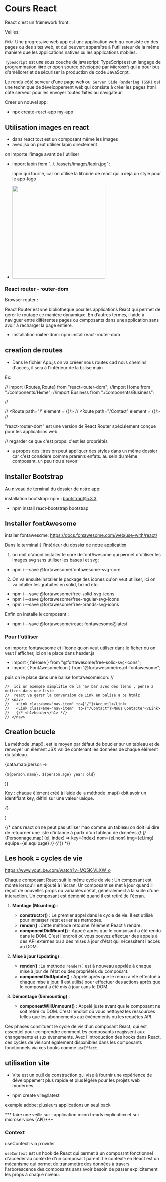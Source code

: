 # Cours React
React c'est un framework front: 

Veilles: 

`PWA:` Une progressive web app est une application web qui consiste en des pages ou des sites web, et qui peuvent apparaître à l'utilisateur de la même manière que les applications natives ou les applications mobiles. 

`Typescript` est une sous couche de javascript: TypeScript est un langage de programmation libre et open source développé par Microsoft qui a pour but d'améliorer et de sécuriser la production de code JavaScript. 


Le rendu côté serveur d'une page web ou` Server Side Rendering (SSR)` est une technique de développement web qui consiste à créer les pages html côté serveur pour les envoyer toutes faites au navigateur. 

Creer un nouvel app:

- npx create-react-app my-app

## Utilisation images en react

  - dans react tout est un composant même les images
  - avec jsx on peut utiliser lapin directement

  on importe l'image avant de l'utiliser 

- import lapin from "../../assets/images/lapin.jpg";

   lapin qui tourne, car on utilise la librairie de react qui a deja un style pour le app-logo
- <img src={lapin} height="300" className="App-logo" ></img>

### React router - router-dom
 

Browser router :

React Router est une bibliothèque pour les applications React qui permet de gérer le routage de manière dynamique. En d’autres termes, il aide à naviguer entre différentes pages ou composants dans une application sans avoir à recharger la page entière.

- installation router-dom:  npm install react-router-dom

## creation de routes

* Dans le fichier App.js on va créeer nous routes cad nous chemins d'accès, il sera à l'intérieur de la balise main

Ex: 

// import {Routes, Route} from "react-router-dom"; 
//import Home from "./components/Home";
//import Business from "./components/Business";


// <Routes>
<!-- prend en parametre le chemin et le composant qu'on veut rendre -->
// <Route path="/" element = {<Home/>}/>
// <Route path="/Contact" element = {<Contact/>}/>
// </Routes>

"react-router-dom" est une version de React Router spécialement conçue pour les applications web.

// regarder ce que c'est props: c'est les propriétés

- a propos des titres on peut appliquer des styles dans un même dossier car c'est considere comme prarents enfats. au sein du même composant. un peu flou a revoir

## Installer Bootstrap

Au niveau de terminal du dossier de notre app:

installation bootstrap: npm i bootstrap@5.3.3

- npm install react-bootstrap bootstrap

## Installer fontAwesome

intaller fontawesome: https://docs.fontawesome.com/web/use-with/react/

Dans le terminal à l'intérieur du dossier de notre application

1. on doit d'abord installer le core de fontAwesome qui permet d'utiliser les images svg sans utiliser les bases i et svg:

- npm i --save @fortawesome/fontawesome-svg-core

2. On va ensuite installer le package des icones qu'on veut utiliser, ici on va intaller les gratuites en solid, brand etc:

- npm i --save @fortawesome/free-solid-svg-icons
- npm i --save @fortawesome/free-regular-svg-icons
- npm i --save @fortawesome/free-brands-svg-icons

Enfin on installe le composant :

- npm i --save @fortawesome/react-fontawesome@latest

### Pour l'utiliser

on importe fontawesome et l'icone qu'on veut utiliser dans le ficher ou on veut l'afficher, ici on le place dans header.js

- import { faHome } from "@fortawesome/free-solid-svg-icons";
- import { FontAwesomeIcon } from "@fortawesome/react-fontawesome";

puis on le place dans une balise fontawesomeicon: 
// <FontAwesomeIcon icon={faHome} />

    //  ici un exemple simplifie de la nav bar avec des liens , pense a mettres dans une liste
    //  react va gerer la conversion de Link en balise a de htmlz
    // <nav>
    //   <Link className="nav-item" to={"/"}>Accueil</Link>
    //   <Link className="nav-item"  to={"/Contact"}>Nous Contacter</Link>
    //   {/* <h1>header</h1> */}
    // </nav>


## Creation boucle

La méthode .map(), est le moyen par défaut de boucler sur un tableau et de renvoyer un élément JSX valide contenant les données de chaque élément du tableau.     

{data.map(person => <p key={person.name}>{`${person.name}, ${person.age} years old`}</p>)}


Key : chaque élément créé à l’aide de la méthode .map() doit avoir un identifiant key, défini sur une valeur unique. 

<p key={person.name}>{}</p>)

  {/* dans react on ne peut pas utiliser mao comme un tableau on doit lui dire de retourner une liste d'intance à partir d'un tableau de données */}
      {/* {Personnage.map(
         (el, index) => key={index} nom={el.nom} img={el.img} equipe={el.equipage}  */}
    {/* )} */}



 ## Les hook = cycles de vie

 https://www.youtube.com/watch?v=MQ5K-VLXW_o 

Chaque composant React suit le même cycle de vie : Un composant est monté lorsqu'il est ajouté à l'écran. Un composant se met à jour quand il reçoit de nouvelles props ou variables d'état, généralement à la suite d'une interaction. Un composant est démonté quand il est retiré de l'écran.


1. **Montage (Mounting)** :
   - **constructor()** : Le premier appel dans le cycle de vie. Il est utilisé pour initialiser l'état et lier les méthodes.
   - **render()** : Cette méthode retourne l'élément React à rendre.
   - **componentDidMount()** : Appelé après que le composant a été rendu dans le DOM. C'est l'endroit où vous pouvez effectuer des appels à des API externes ou à des mises à jour d'état qui nécessitent l'accès au DOM.

2. **Mise à jour (Updating)** :
   - **render()** : La méthode `render()` est à nouveau appelée à chaque mise à jour de l'état ou des propriétés du composant.
   - **componentDidUpdate()** : Appelé après que le rendu a été effectué à chaque mise à jour. Il est utilisé pour effectuer des actions après que le composant a été mis à jour dans le DOM.

3. **Démontage (Unmounting)** :
   - **componentWillUnmount()** : Appelé juste avant que le composant ne soit retiré du DOM. C'est l'endroit où vous nettoyez les ressources telles que les abonnements aux événements ou les requêtes API.

Ces phases constituent le cycle de vie d'un composant React, qui est essentiel pour comprendre comment les composants réagissent aux changements et aux événements. Avec l'introduction des hooks dans React, ces cycles de vie sont également disponibles dans les composants fonctionnels via des hooks comme `useEffect`


## utilisation vite

* Vite est un outil de construction qui vise à fournir une expérience de développement plus rapide et plus légère pour les projets web modernes.


- npm create vite@latest



exemple adobe: plusieurs applications un seul back 

*** faire une veille sur : application mono treads explication et sur microservices (API)***


### Context

useContext: 
via provider 

`useContext` est un hook de React qui permet à un composant fonctionnel d'accéder au contexte d'un composant parent. Le contexte en React est un mécanisme qui permet de transmettre des données à travers l'arborescence des composants sans avoir besoin de passer explicitement les props à chaque niveau.

